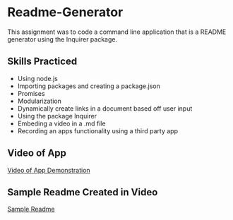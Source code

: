 # Readme-Generator

This assignment was to code a command line application that is a README generator using the Inquirer package.

## Skills Practiced

- Using node.js
- Importing packages and creating a package.json
- Promises
- Modularization
- Dynamically create links in a document based off user input
- Using the package Inquirer
- Embeding a video in a .md file
- Recording an apps functionality using a third party app

## Video of App

<a href = "https://drive.google.com/file/d/1YJKumfQTQZcgtb2uxRqKNHm7yX_WnQev/view" target="_blank">Video of App Demonstration</a>

## Sample Readme Created in Video

<a href = "Sample-README.md" target="_blank">Sample Readme</a>
